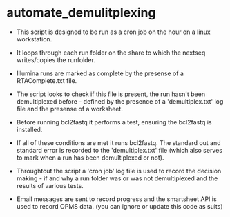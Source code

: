 # automate_demulitplexing

* This script is designed to be run as a cron job on the hour on a linux workstation.

* It loops through each run folder on the share to which the nextseq writes/copies the runfolder.

* Illumina runs are marked as complete by the presense of a RTAComplete.txt file.

* The script looks to check if this file is present, the run hasn't been demultiplexed before - defined by the presence of a 'demultiplex.txt' log file and the presense of a worksheet.

* Before running bcl2fastq it performs a test, ensuring the bcl2fastq is installed.

* If all of these conditions are met it runs bcl2fastq. The standard out and standard error is recorded to the 'demultiplex.txt' file (which also serves to mark when a run has been demultiplexed or not).

* Throughtout the script a 'cron job' log file is used to record the decision making - if and why a run folder was or was not demultiplexed and the results of various tests. 

* Email messages are sent to record progress and the smartsheet API is used to record OPMS data. (you can ignore or update this code as suits)
